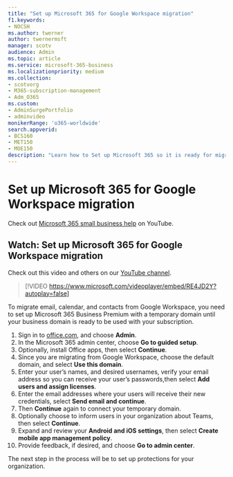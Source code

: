 ```yaml
---
title: "Set up Microsoft 365 for Google Workspace migration"
f1.keywords:
- NOCSH
ms.author: twerner
author: twernermsft
manager: scotv
audience: Admin
ms.topic: article
ms.service: microsoft-365-business
ms.localizationpriority: medium
ms.collection: 
- scotvorg
- M365-subscription-management 
- Adm_O365
ms.custom: 
- AdminSurgePortfolio
- adminvideo
monikerRange: 'o365-worldwide'
search.appverid:
- BCS160
- MET150
- MOE150
description: "Learn how to Set up Microsoft 365 so it is ready for migration from Google Workspace."
---
```


# Set up Microsoft 365 for Google Workspace migration

Check out [Microsoft 365 small business help](https://go.microsoft.com/fwlink/?linkid=2197659) on YouTube.

## Watch: Set up Microsoft 365 for Google Workspace migration

Check out this video and others on our [YouTube channel](https://go.microsoft.com/fwlink/?linkid=2198101).

> [!VIDEO https://www.microsoft.com/videoplayer/embed/RE4JD2Y?autoplay=false]

To migrate email, calendar, and contacts from Google Workspace, you need to set up Microsoft 365 Business Premium with a temporary domain until your business domain is ready to be used with your subscription.

1. Sign in to [office.com](https://office.com),  and choose **Admin**.
1. In the Microsoft 365 admin center, choose **Go to guided setup**. 
1. Optionally, install Office apps, then select **Continue**. 
1. Since you are migrating from Google Workspace, choose the default domain, and select **Use this domain**. 
1. Enter your user’s names, and desired usernames, verify your email address so you can receive your user’s passwords,then select **Add users and assign licenses**. 
1. Enter the email addresses where your users will receive their new credentials, select **Send email and continue**.
1. Then **Continue** again to connect your temporary domain. 
1. Optionally choose to inform users in your organization about Teams, then select **Continue**.
1. Expand and review your **Android and iOS settings**, then select **Create mobile app management policy**.
1. Provide feedback, if desired, and choose **Go to admin center**.

The next step in the process will be to set up protections for your organization.